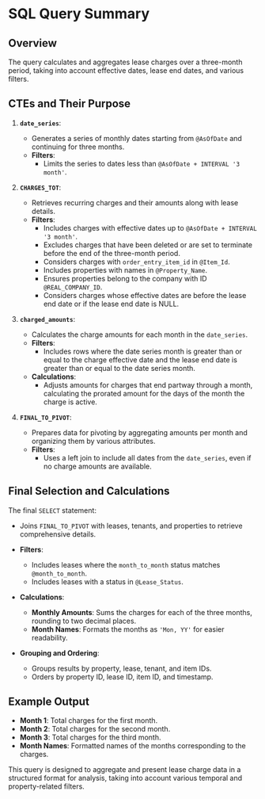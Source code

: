 # SQL Query Summary

## Overview
The query calculates and aggregates lease charges over a three-month period, taking into account effective dates, lease end dates, and various filters.

## CTEs and Their Purpose

1. **`date_series`**:
   - Generates a series of monthly dates starting from `@AsOfDate` and continuing for three months.
   - **Filters**:
     - Limits the series to dates less than `@AsOfDate + INTERVAL '3 month'`.

2. **`CHARGES_TOT`**:
   - Retrieves recurring charges and their amounts along with lease details.
   - **Filters**:
     - Includes charges with effective dates up to `@AsOfDate + INTERVAL '3 month'`.
     - Excludes charges that have been deleted or are set to terminate before the end of the three-month period.
     - Considers charges with `order_entry_item_id` in `@Item_Id`.
     - Includes properties with names in `@Property_Name`.
     - Ensures properties belong to the company with ID `@REAL_COMPANY_ID`.
     - Considers charges whose effective dates are before the lease end date or if the lease end date is NULL.

3. **`charged_amounts`**:
   - Calculates the charge amounts for each month in the `date_series`.
   - **Filters**:
     - Includes rows where the date series month is greater than or equal to the charge effective date and the lease end date is greater than or equal to the date series month.
   - **Calculations**:
     - Adjusts amounts for charges that end partway through a month, calculating the prorated amount for the days of the month the charge is active.

4. **`FINAL_TO_PIVOT`**:
   - Prepares data for pivoting by aggregating amounts per month and organizing them by various attributes.
   - **Filters**:
     - Uses a left join to include all dates from the `date_series`, even if no charge amounts are available.

## Final Selection and Calculations

The final `SELECT` statement:
- Joins `FINAL_TO_PIVOT` with leases, tenants, and properties to retrieve comprehensive details.
- **Filters**:
  - Includes leases where the `month_to_month` status matches `@month_to_month`.
  - Includes leases with a status in `@Lease_Status`.

- **Calculations**:
  - **Monthly Amounts**: Sums the charges for each of the three months, rounding to two decimal places.
  - **Month Names**: Formats the months as `'Mon, YY'` for easier readability.

- **Grouping and Ordering**:
  - Groups results by property, lease, tenant, and item IDs.
  - Orders by property ID, lease ID, item ID, and timestamp.

## Example Output
- **Month 1**: Total charges for the first month.
- **Month 2**: Total charges for the second month.
- **Month 3**: Total charges for the third month.
- **Month Names**: Formatted names of the months corresponding to the charges.

This query is designed to aggregate and present lease charge data in a structured format for analysis, taking into account various temporal and property-related filters.
